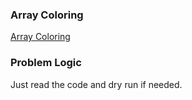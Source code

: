 ### Array Coloring
[Array Coloring](https://codeforces.com/problemset/problem/1857/A)

### Problem Logic
Just read the code and dry run if needed.